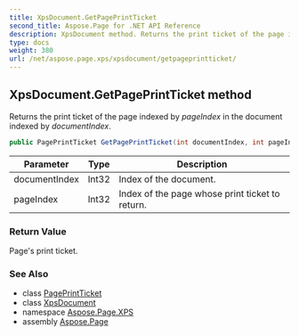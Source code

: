 ```yaml
---
title: XpsDocument.GetPagePrintTicket
second_title: Aspose.Page for .NET API Reference
description: XpsDocument method. Returns the print ticket of the page indexed by pageIndex in the document indexed by documentIndex
type: docs
weight: 380
url: /net/aspose.page.xps/xpsdocument/getpageprintticket/
---
```

## XpsDocument.GetPagePrintTicket method

Returns the print ticket of the page indexed by *pageIndex* in the document indexed by *documentIndex*.

```csharp
public PagePrintTicket GetPagePrintTicket(int documentIndex, int pageIndex)
```

| Parameter | Type | Description |
| --- | --- | --- |
| documentIndex | Int32 | Index of the document. |
| pageIndex | Int32 | Index of the page whose print ticket to return. |

### Return Value

Page's print ticket.

### See Also

* class [PagePrintTicket](../../../aspose.page.xps.xpsmetadata/pageprintticket/)
* class [XpsDocument](../)
* namespace [Aspose.Page.XPS](../../xpsdocument/)
* assembly [Aspose.Page](../../../)


